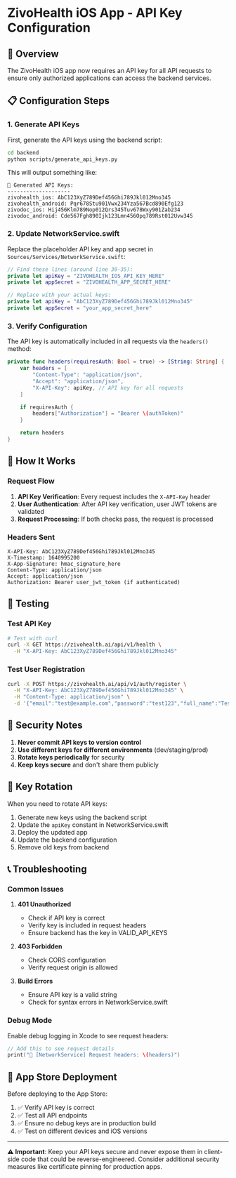 # ZivoHealth iOS App - API Key Configuration

## 🔐 Overview

The ZivoHealth iOS app now requires an API key for all API requests to ensure only authorized applications can access the backend services.

## 📋 Configuration Steps

### 1. Generate API Keys

First, generate the API keys using the backend script:

```bash
cd backend
python scripts/generate_api_keys.py
```

This will output something like:
```
📱 Generated API Keys:
--------------------
zivohealth_ios: AbC123XyZ789Def456Ghi789Jkl012Mno345
zivohealth_android: Pqr678Stu901Vwx234Yza567Bcd890Efg123
zivodoc_ios: Hij456Klm789Nop012Qrs345Tuv678Wxy901Zab234
zivodoc_android: Cde567Fgh890Ijk123Lmn456Opq789Rst012Uvw345
```

### 2. Update NetworkService.swift

Replace the placeholder API key and app secret in `Sources/Services/NetworkService.swift`:

```swift
// Find these lines (around line 30-35):
private let apiKey = "ZIVOHEALTH_IOS_API_KEY_HERE"
private let appSecret = "ZIVOHEALTH_APP_SECRET_HERE"

// Replace with your actual keys:
private let apiKey = "AbC123XyZ789Def456Ghi789Jkl012Mno345"
private let appSecret = "your_app_secret_here"
```

### 3. Verify Configuration

The API key is automatically included in all requests via the `headers()` method:

```swift
private func headers(requiresAuth: Bool = true) -> [String: String] {
    var headers = [
        "Content-Type": "application/json",
        "Accept": "application/json",
        "X-API-Key": apiKey, // API key for all requests
    ]

    if requiresAuth {
        headers["Authorization"] = "Bearer \(authToken)"
    }

    return headers
}
```

## 🔧 How It Works

### Request Flow
1. **API Key Verification**: Every request includes the `X-API-Key` header
2. **User Authentication**: After API key verification, user JWT tokens are validated
3. **Request Processing**: If both checks pass, the request is processed

### Headers Sent
```http
X-API-Key: AbC123XyZ789Def456Ghi789Jkl012Mno345
X-Timestamp: 1640995200
X-App-Signature: hmac_signature_here
Content-Type: application/json
Accept: application/json
Authorization: Bearer user_jwt_token (if authenticated)
```

## 🧪 Testing

### Test API Key
```bash
# Test with curl
curl -X GET https://zivohealth.ai/api/v1/health \
  -H "X-API-Key: AbC123XyZ789Def456Ghi789Jkl012Mno345"
```

### Test User Registration
```bash
curl -X POST https://zivohealth.ai/api/v1/auth/register \
  -H "X-API-Key: AbC123XyZ789Def456Ghi789Jkl012Mno345" \
  -H "Content-Type: application/json" \
  -d '{"email":"test@example.com","password":"test123","full_name":"Test User"}'
```

## 🚨 Security Notes

1. **Never commit API keys to version control**
2. **Use different keys for different environments** (dev/staging/prod)
3. **Rotate keys periodically** for security
4. **Keep keys secure** and don't share them publicly

## 🔄 Key Rotation

When you need to rotate API keys:

1. Generate new keys using the backend script
2. Update the `apiKey` constant in NetworkService.swift
3. Deploy the updated app
4. Update the backend configuration
5. Remove old keys from backend

## 📞 Troubleshooting

### Common Issues

1. **401 Unauthorized**
   - Check if API key is correct
   - Verify key is included in request headers
   - Ensure backend has the key in VALID_API_KEYS

2. **403 Forbidden**
   - Check CORS configuration
   - Verify request origin is allowed

3. **Build Errors**
   - Ensure API key is a valid string
   - Check for syntax errors in NetworkService.swift

### Debug Mode

Enable debug logging in Xcode to see request headers:

```swift
// Add this to see request details
print("🔐 [NetworkService] Request headers: \(headers)")
```

## 📱 App Store Deployment

Before deploying to the App Store:

1. ✅ Verify API key is correct
2. ✅ Test all API endpoints
3. ✅ Ensure no debug keys are in production build
4. ✅ Test on different devices and iOS versions

---

**⚠️ Important**: Keep your API keys secure and never expose them in client-side code that could be reverse-engineered. Consider additional security measures like certificate pinning for production apps.
